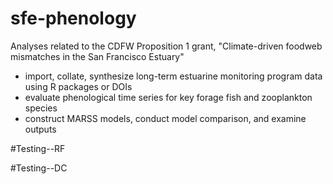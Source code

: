 # sfe-phenology
Analyses related to the CDFW Proposition 1 grant, "Climate-driven foodweb mismatches in the San Francisco Estuary"

- import, collate, synthesize long-term estuarine monitoring program data using R packages or DOIs
- evaluate phenological time series for key forage fish and zooplankton species
- construct MARSS models, conduct model comparison, and examine outputs


#Testing--RF

#Testing--DC
